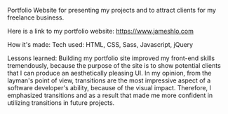 Portfolio Website for presenting my projects and to attract clients for my freelance business.

Here is a link to my portfolio website: https://www.jameshlo.com

How it's made: Tech used: HTML, CSS, Sass, Javascript, jQuery

Lessons learned: Building my portfolio site improved my front-end skills tremendously, because the purpose of the site is to show potential clients that I can produce an aesthetically pleasing UI. In my opinion, from the layman's point of view, transitions are the most impressive aspect of a software developer's ability, because of the visual impact. Therefore, I emphasized transitions and as a result that made me more confident in utilizing transitions in future projects.